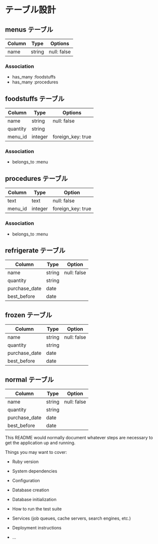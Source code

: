 # テーブル設計

## menus テーブル

| Column | Type   | Options     |
| ------ | ------ | ----------- |
| name   | string | null: false |

### Association

- has_many :foodstuffs
- has_many :procedures

## foodstuffs テーブル

| Column   | Type    | Options           |
| -------- | ------- | ----------------- |
| name     | string  | null: false       |
| quantity | string  |                   |
| menu_id  | integer | foreign_key: true |

### Association

- belongs_to :menu

## procedures テーブル

| Column  | Type    | Option            |
| ------- | ------- | ----------------- |
| text    | text    | null: false       |
| menu_id | integer | foreign_key: true |

### Association

- belongs_to :menu

## refrigerate テーブル

| Column        | Type   | Option      |
| ------------- | ------ | ----------- |
| name          | string | null: false |
| quantity      | string |             |
| purchase_date | date   |             |
| best_before   | date   |             |

## frozen テーブル

| Column        | Type   | Option      |
| ------------- | ------ | ----------- |
| name          | string | null: false |
| quantity      | string |             |
| purchase_date | date   |             |
| best_before   | date   |             |

## normal テーブル

| Column        | Type   | Option      |
| ------------- | ------ | ----------- |
| name          | string | null: false |
| quantity      | string |             |
| purchase_date | date   |             |
| best_before   | date   |             |


This README would normally document whatever steps are necessary to get the
application up and running.

Things you may want to cover:

* Ruby version

* System dependencies

* Configuration

* Database creation

* Database initialization

* How to run the test suite

* Services (job queues, cache servers, search engines, etc.)

* Deployment instructions

* ...
